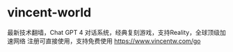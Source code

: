# vincent-world
最新技术翻墙，Chat GPT 4 对话系统，经典复刻游戏，支持Reality，全球顶级加速网络
注册可直接使用，支持免费使用
https://www.vincentw.com/go
